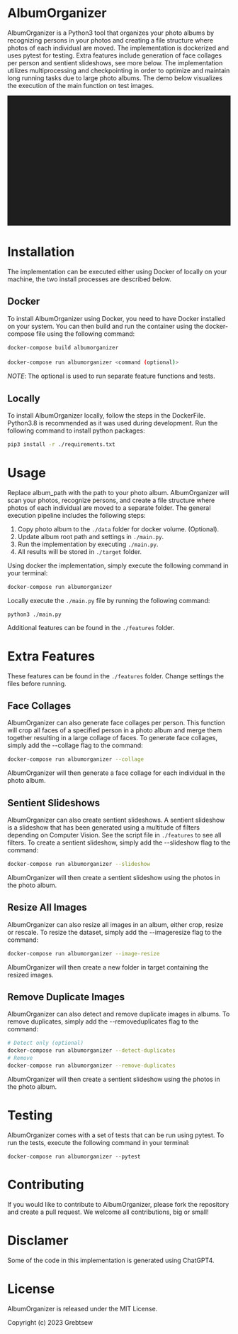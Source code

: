 # AlbumOrganizer

AlbumOrganizer is a Python3 tool that organizes your photo albums by recognizing persons in your photos and creating a file structure where photos of each individual are moved. The implementation is dockerized and uses pytest for testing. Extra features include generation of face collages per person and sentient slideshows, see more below. The implementation utilizes multiprocessing and checkpointing in order to optimize and maintain long running tasks due to large photo albums. The demo below visualizes the execution of the main function on test images.

![Demo](./demo.gif)

# Installation 

The implementation can be executed either using Docker of locally on your machine, the two install processes are described below.
## Docker

To install AlbumOrganizer using Docker, you need to have Docker installed on your system. You can then build and run the container using the docker-compose file using the following command:

```bash
docker-compose build albumorganizer

docker-compose run albumorganizer <command (optional)>
```

*NOTE*: The optional <command> is used to run separate feature functions and tests.

## Locally

To install AlbumOrganizer locally, follow the steps in the DockerFile. Python3.8 is recommended as it was used during development. Run the following command to install python packages:

```bash
pip3 install -r ./requirements.txt
```

# Usage

Replace album_path with the path to your photo album. AlbumOrganizer will scan your photos, recognize persons, and create a file structure where photos of each individual are moved to a separate folder. The general execution pipeline includes the following steps:
1. Copy photo album to the `./data` folder for docker volume. (Optional). 
2. Update album root path and settings in `./main.py`.
3. Run the implementation by executing `./main.py`.
4. All results will be stored in `./target` folder.

Using docker the implementation, simply execute the following command in your terminal:

```bash
docker-compose run albumorganizer
```
Locally execute the `./main.py` file by running the following command:
```
python3 ./main.py
```
Additional features can be found in the `./features` folder.

# Extra Features

These features can be found in the `./features` folder. Change settings the files before running.
## Face Collages

AlbumOrganizer can also generate face collages per person. This function will crop all faces of a specified person in a photo album and merge them together resulting in a large collage of faces.
To generate face collages, simply add the --collage flag to the command:

```bash
docker-compose run albumorganizer --collage
```

AlbumOrganizer will then generate a face collage for each individual in the photo album.
## Sentient Slideshows

AlbumOrganizer can also create sentient slideshows. A sentient slideshow is a slideshow that has been generated using a multitude of filters depending on Computer Vision. See the script file in `./features` to see all filters. To create a sentient slideshow, simply add the --slideshow flag to the command:

```bash
docker-compose run albumorganizer --slideshow
```

AlbumOrganizer will then create a sentient slideshow using the photos in the photo album.

## Resize All Images

AlbumOrganizer can also resize all images in an album, either crop, resize or rescale. To resize the dataset, simply add the --imageresize flag to the command:

```bash
docker-compose run albumorganizer --image-resize
```

AlbumOrganizer will then create a new folder in target containing the resized images.

## Remove Duplicate Images

AlbumOrganizer can also detect and remove duplicate images in albums. To remove duplicates, simply add the --removeduplicates flag to the command:

```bash
# Detect only (optional)
docker-compose run albumorganizer --detect-duplicates
# Remove
docker-compose run albumorganizer --remove-duplicates
```

AlbumOrganizer will then create a sentient slideshow using the photos in the photo album.
# Testing

AlbumOrganizer comes with a set of tests that can be run using pytest. To run the tests, execute the following command in your terminal:

```arduino
docker-compose run albumorganizer --pytest
```

# Contributing

If you would like to contribute to AlbumOrganizer, please fork the repository and create a pull request. We welcome all contributions, big or small!

# Disclamer
Some of the code in this implementation is generated using ChatGPT4.

# License

AlbumOrganizer is released under the MIT License.

Copyright (c) 2023 Grebtsew